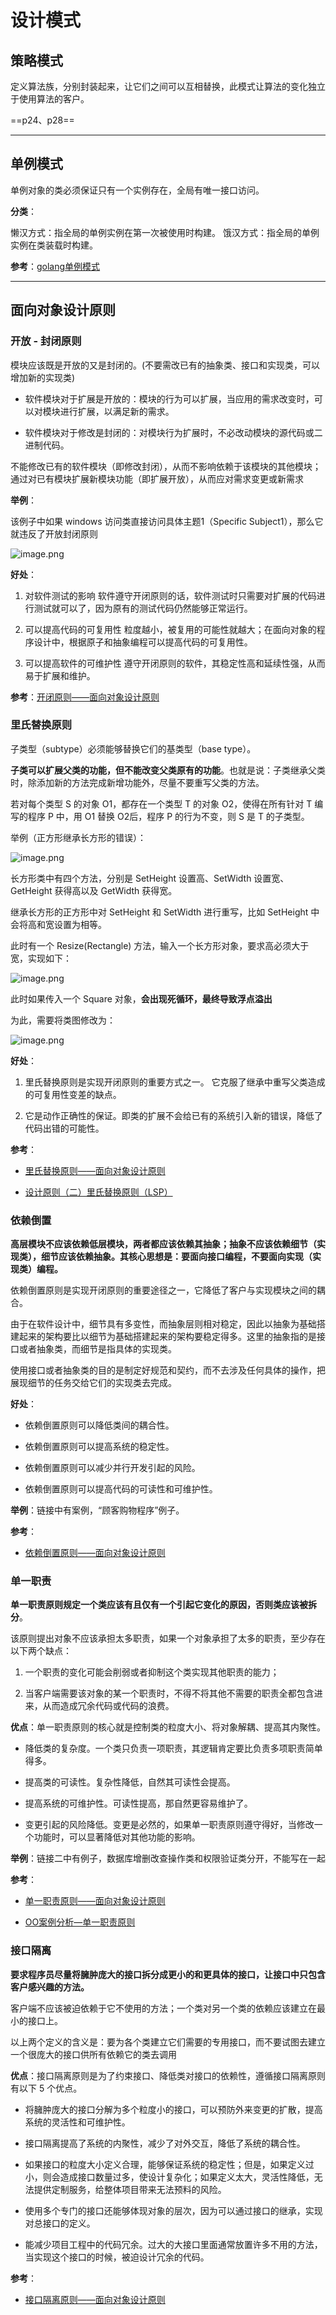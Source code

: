 # 设计模式

## 策略模式

定义算法族，分别封装起来，让它们之间可以互相替换，此模式让算法的变化独立于使用算法的客户。

==p24、p28==

---

## 单例模式

单例对象的类必须保证只有一个实例存在，全局有唯一接口访问。

**分类**：　　

懒汉方式：指全局的单例实例在第一次被使用时构建。
饿汉方式：指全局的单例实例在类装载时构建。

**参考**：[golang单例模式](https://studygolang.com/articles/11444)

---

## 面向对象设计原则

### 开放 - 封闭原则

模块应该既是开放的又是封闭的。(不要需改已有的抽象类、接口和实现类，可以增加新的实现类)

- 软件模块对于扩展是开放的：模块的行为可以扩展，当应用的需求改变时，可以对模块进行扩展，以满足新的需求。

- 软件模块对于修改是封闭的：对模块行为扩展时，不必改动模块的源代码或二进制代码。

不能修改已有的软件模块（即修改封闭），从而不影响依赖于该模块的其他模块；通过对已有模块扩展新模块功能（即扩展开放），从而应对需求变更或新需求

**举例**：

该例子中如果 windows 访问类直接访问具体主题1（Specific Subject1），那么它就违反了开放封闭原则

![image.png](https://ww1.sinaimg.cn/large/006alGmrgy1geatqxfr20j311q0jwdjy.jpg)

**好处**：

1. 对软件测试的影响
软件遵守开闭原则的话，软件测试时只需要对扩展的代码进行测试就可以了，因为原有的测试代码仍然能够正常运行。

2. 可以提高代码的可复用性
粒度越小，被复用的可能性就越大；在面向对象的程序设计中，根据原子和抽象编程可以提高代码的可复用性。

3. 可以提高软件的可维护性
遵守开闭原则的软件，其稳定性高和延续性强，从而易于扩展和维护。

**参考**：[开闭原则——面向对象设计原则](http://c.biancheng.net/view/1322.html)

### 里氏替换原则

子类型（subtype）必须能够替换它们的基类型（base type）。

**子类可以扩展父类的功能，但不能改变父类原有的功能**。也就是说：子类继承父类时，除添加新的方法完成新增功能外，尽量不要重写父类的方法。

若对每个类型 S 的对象 O1，都存在一个类型 T 的对象 O2，使得在所有针对 T 编写的程序 P 中，用 O1 替换 O2后，程序 P 的行为不变，则 S 是 T 的子类型。

举例（正方形继承长方形的错误）：

![image.png](https://ww1.sinaimg.cn/large/006alGmrgy1geas57h8ffj307s0e5zkk.jpg)

长方形类中有四个方法，分别是 SetHeight 设置高、SetWidth 设置宽、GetHeight 获得高以及 GetWidth 获得宽。

继承长方形的正方形中对 SetHeight 和 SetWidth 进行重写，比如 SetHeight 中会将高和宽设置为相等。

此时有一个 Resize(Rectangle) 方法，输入一个长方形对象，要求高必须大于宽，实现如下：

![image.png](https://ww1.sinaimg.cn/large/006alGmrgy1geaswd5o8pj30ew06iaa6.jpg)

此时如果传入一个 Square 对象，**会出现死循环，最终导致浮点溢出**

为此，需要将类图修改为：

![image.png](https://ww1.sinaimg.cn/large/006alGmrgy1geasy07ploj30gk0em755.jpg)

**好处**：

1. 里氏替换原则是实现开闭原则的重要方式之一。
它克服了继承中重写父类造成的可复用性变差的缺点。

2. 它是动作正确性的保证。即类的扩展不会给已有的系统引入新的错误，降低了代码出错的可能性。

**参考**：

- [里氏替换原则——面向对象设计原则](里氏替换原则——面向对象设计原则)

- [设计原则（二）里氏替换原则（LSP）](设计原则（二）里氏替换原则（LSP）)

### 依赖倒置

**高层模块不应该依赖低层模块，两者都应该依赖其抽象；抽象不应该依赖细节（实现类），细节应该依赖抽象。其核心思想是：要面向接口编程，不要面向实现（实现类）编程。**

依赖倒置原则是实现开闭原则的重要途径之一，它降低了客户与实现模块之间的耦合。

由于在软件设计中，细节具有多变性，而抽象层则相对稳定，因此以抽象为基础搭建起来的架构要比以细节为基础搭建起来的架构要稳定得多。这里的抽象指的是接口或者抽象类，而细节是指具体的实现类。

使用接口或者抽象类的目的是制定好规范和契约，而不去涉及任何具体的操作，把展现细节的任务交给它们的实现类去完成。

**好处**：

- 依赖倒置原则可以降低类间的耦合性。

- 依赖倒置原则可以提高系统的稳定性。

- 依赖倒置原则可以减少并行开发引起的风险。

- 依赖倒置原则可以提高代码的可读性和可维护性。

**举例**：链接中有案例，“顾客购物程序”例子。

**参考**：

- [依赖倒置原则——面向对象设计原则](依赖倒置原则——面向对象设计原则)

### 单一职责

**单一职责原则规定一个类应该有且仅有一个引起它变化的原因，否则类应该被拆分**。

该原则提出对象不应该承担太多职责，如果一个对象承担了太多的职责，至少存在以下两个缺点：

1. 一个职责的变化可能会削弱或者抑制这个类实现其他职责的能力；

2. 当客户端需要该对象的某一个职责时，不得不将其他不需要的职责全都包含进来，从而造成冗余代码或代码的浪费。

**优点**：单一职责原则的核心就是控制类的粒度大小、将对象解耦、提高其内聚性。

- 降低类的复杂度。一个类只负责一项职责，其逻辑肯定要比负责多项职责简单得多。

- 提高类的可读性。复杂性降低，自然其可读性会提高。

- 提高系统的可维护性。可读性提高，那自然更容易维护了。

- 变更引起的风险降低。变更是必然的，如果单一职责原则遵守得好，当修改一个功能时，可以显著降低对其他功能的影响。

**举例**：链接二中有例子，数据库增删改查操作类和权限验证类分开，不能写在一起

**参考**：

- [单一职责原则——面向对象设计原则](单一职责原则——面向对象设计原则)

- [OO案例分析—单一职责原则](https://www.cnblogs.com/binb/archive/2012/09/02/zoubin_srp.html?utm_source=tuicool&utm_medium=referral)

### 接口隔离

**要求程序员尽量将臃肿庞大的接口拆分成更小的和更具体的接口，让接口中只包含客户感兴趣的方法。**

客户端不应该被迫依赖于它不使用的方法；一个类对另一个类的依赖应该建立在最小的接口上。

以上两个定义的含义是：要为各个类建立它们需要的专用接口，而不要试图去建立一个很庞大的接口供所有依赖它的类去调用

**优点**：接口隔离原则是为了约束接口、降低类对接口的依赖性，遵循接口隔离原则有以下 5 个优点。

- 将臃肿庞大的接口分解为多个粒度小的接口，可以预防外来变更的扩散，提高系统的灵活性和可维护性。

- 接口隔离提高了系统的内聚性，减少了对外交互，降低了系统的耦合性。

- 如果接口的粒度大小定义合理，能够保证系统的稳定性；但是，如果定义过小，则会造成接口数量过多，使设计复杂化；如果定义太大，灵活性降低，无法提供定制服务，给整体项目带来无法预料的风险。

- 使用多个专门的接口还能够体现对象的层次，因为可以通过接口的继承，实现对总接口的定义。

- 能减少项目工程中的代码冗余。过大的大接口里面通常放置许多不用的方法，当实现这个接口的时候，被迫设计冗余的代码。

**参考**：

- [接口隔离原则——面向对象设计原则](http://c.biancheng.net/view/1330.html)

